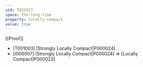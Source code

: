 ```yaml
---
uid: T015927
space: the-long-line
property: locally-compact
value: true
---
```

[[Proof]]

* [T001003] [Strongly Locally Compact|P000024]
* [I000007] [Strongly Locally Compact|P000024] => [Locally Compact|P000023]


